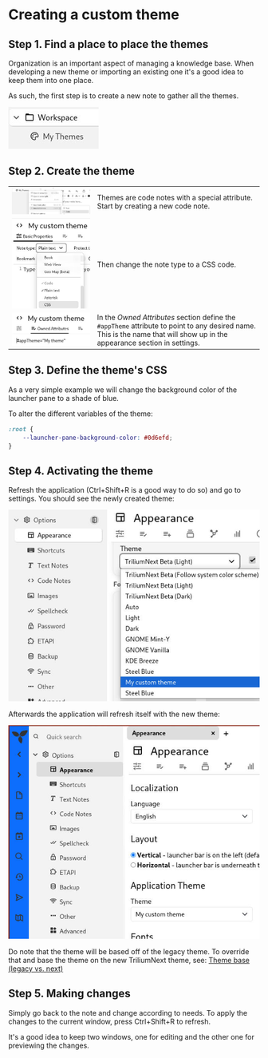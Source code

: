 # Creating a custom theme
## Step 1. Find a place to place the themes

Organization is an important aspect of managing a knowledge base. When developing a new theme or importing an existing one it's a good idea to keep them into one place.

As such, the first step is to create a new note to gather all the themes.

![](Creating%20a%20custom%20theme_5_.png)

## Step 2. Create the theme

|     |     |
| --- | --- |
| ![](Creating%20a%20custom%20theme_3_.png) | Themes are code notes with a special attribute. Start by creating a new code note. |
| ![](Creating%20a%20custom%20theme_1_.png) | Then change the note type to a CSS code. |
| ![](Creating%20a%20custom%20theme_Cr.png) | In the _Owned Attributes_ section define the `#appTheme` attribute to point to any desired name. This is the name that will show up in the appearance section in settings. |

## Step 3. Define the theme's CSS

As a very simple example we will change the background color of the launcher pane to a shade of blue.

To alter the different variables of the theme:

```css
:root {
	--launcher-pane-background-color: #0d6efd;
}
```

## Step 4. Activating the theme

Refresh the application (Ctrl+Shift+R is a good way to do so) and go to settings. You should see the newly created theme:

![](Creating%20a%20custom%20theme_2_.png)

Afterwards the application will refresh itself with the new theme:

![](Creating%20a%20custom%20theme_4_.png)

Do note that the theme will be based off of the legacy theme. To override that and base the theme on the new TriliumNext theme, see: [Theme base (legacy vs. next)](Customize%20the%20Next%20theme.md)

## Step 5. Making changes

Simply go back to the note and change according to needs. To apply the changes to the current window, press Ctrl+Shift+R to refresh.

It's a good idea to keep two windows, one for editing and the other one for previewing the changes.